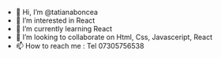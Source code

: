 - 👋 Hi, I’m @tatianaboncea
- 👀 I’m interested in React
- 🌱 I’m currently learning React
- 💞️ I’m looking to collaborate on Html, Css, Javasceript, React
- 📫 How to reach me : Tel 07305756538


<!---
tatianaboncea/tatianaboncea is a ✨ special ✨ repository because its `README.md` (this file) appears on your GitHub profile.
You can click the Preview link to take a look at your changes.
--->
